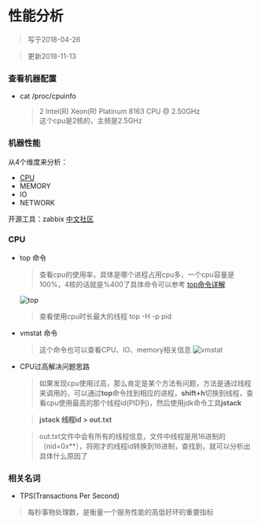 # 性能分析

> 写于2018-04-26

> 更新2018-11-13

### 查看机器配置
- cat /proc/cpuinfo     

    > 2 Intel(R) Xeon(R) Platinum 8163 CPU @
    2.50GHz  
    这个cpu是2核的，主频是2.5GHz

### 机器性能
从4个维度来分析：
- [CPU](#cpu)
- MEMORY
- IO
- NETWORK

开源工具：zabbix [中文社区](http://www.zabbix.org.cn/)

### <span id="cpu">CPU</span>
- top 命令
    > 查看cpu的使用率，具体是哪个进程占用cpu多，一个cpu容量是100%，4核的话就是%400了具体命令可以参考 [top命令详解](http://man7.org/linux/man-pages/man1/top.1.html)

    ![top](https://raw.githubusercontent.com/liueleven/study/master/%E5%9B%BE%E5%BA%93/18-%E6%9C%8D%E5%8A%A1%E5%99%A8/01-top%E5%91%BD%E4%BB%A4.png)

    > 查看使用cpu时长最大的线程 top -H -p pid

- vmstat 命令
    > 这个命令也可以查看CPU、IO、memory相关信息
    ![vmstat](https://raw.githubusercontent.com/liueleven/study/master/%E5%9B%BE%E5%BA%93/18-%E6%9C%8D%E5%8A%A1%E5%99%A8/02-vmstat%E5%91%BD%E4%BB%A4.png)

- CPU过高解决问题思路
    > 如果发现cpu使用过高，那么肯定是某个方法有问题，方法是通过线程来调用的，可以通过**top**命令找到相应的进程，**shift+h**切换到线程，查看cpu使用最高的那个线程id(PID列)，然后使用jdk命令工具**jstack**

    > **jstack 线程id > out.txt**
    
    > out.txt文件中会有所有的线程信息，文件中线程是用16进制的（nid=0x**），将刚才的线程id转换到16进制，查找到，就可以分析出具体什么原因了<span id="jump">
    

### 相关名词
- TPS(Transactions Per Second)
> 每秒事物处理数，是衡量一个服务性能的高低好坏的重要指标